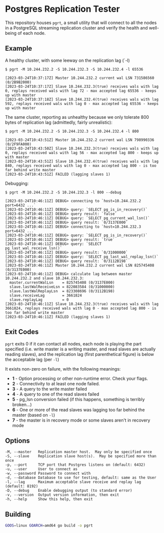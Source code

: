 Postgres Replication Tester
===========================

This repository houses `pgrt`, a small utility that will connect
to all the nodes in a PostgreSQL streaming replication cluster
and verify the health and well-being of each node.

Example
-------

A healthy cluster, with some leeway on the replication lag (`-l)

```
$ pgrt -M 10.244.232.2 -S 10.244.232.3 -S 10.244.232.4 -l 65536

[2023-03-24T10:37:17Z] Master 10.244.232.2 current wal LSN 731586560 (0/2B9B2000)
[2023-03-24T10:37:17Z] Slave 10.244.232.3(true) receives wals with lag 0, replays received wals with lag 72 - max accepted lag 65536 - keeps up with master
[2023-03-24T10:37:18Z] Slave 10.244.232.4(true) receives wals with lag 592, replays received wals with lag 0 - max accepted lag 65536 - keeps up with master
```

The same cluster, reporting as unhealthy because we only tolerate
800 bytes of replication lag (admittedly, fairly unrealistic):

```
$ pgrt -M 10.244.232.2 -S 10.244.232.3 -S 10.244.232.4 -l 800

[2023-03-24T10:43:51Z] Master 10.244.232.2 current wal LSN 798990336 (0/2F9FA000)
[2023-03-24T10:43:50Z] Slave 10.244.232.3(true) receives wals with lag 0, replays received wals with lag 56 - max accepted lag 800 - keeps up with master
[2023-03-24T10:43:51Z] Slave 10.244.232.4(true) receives wals with lag 840, replays received wals with lag 0 - max accepted lag 800 - is too far behind write master
[2023-03-24T10:43:51Z] FAILED (lagging slaves 1)

```

Debugging:
```
$ pgrt -M 10.244.232.2 -S 10.244.232.3 -l 800 --debug

[2023-03-24T10:46:11Z] DEBUG> connecting to `host=10.244.232.2 port=6432 ...`
[2023-03-24T10:46:11Z] DEBUG> query: `SELECT pg_is_in_recovery()`
[2023-03-24T10:46:11Z] DEBUG> query result: `false`
[2023-03-24T10:46:11Z] DEBUG> query: `SELECT pg_current_wal_lsn()`
[2023-03-24T10:46:11Z] DEBUG> query result: `0/3137E000`
[2023-03-24T10:46:11Z] DEBUG> connecting to `host=10.244.232.3 port=6432 ...`
[2023-03-24T10:46:11Z] DEBUG> query: `SELECT pg_is_in_recovery()`
[2023-03-24T10:46:11Z] DEBUG> query result: `true`
[2023-03-24T10:46:11Z] DEBUG> query: `SELECT pg_last_wal_receive_lsn()`
[2023-03-24T10:46:11Z] DEBUG> query result: `0/31000000`
[2023-03-24T10:46:11Z] DEBUG> query: `SELECT pg_last_wal_replay_lsn()`
[2023-03-24T10:46:11Z] DEBUG> query result: `0/3112B198`
[2023-03-24T10:46:11Z] Master 10.244.232.2 current wal LSN 825745408 (0/3137E000)
[2023-03-24T10:46:11Z] DEBUG> calculate lag between master 10.244.232.2 and slave 10.244.232.3:
  master.currentWalLsn    = 825745408 (0/3137E000)
  slave.lastWalReceiveLsn = 822083584 (0/31000000)
  slave.lastWalReplayLsn  = 823308696 (0/3112B198)
  slave.receiveLag        = 3661824
  slave.replayLag         = 0
[2023-03-24T10:46:11Z] Slave 10.244.232.3(true) receives wals with lag 3661824, replays received wals with lag 0 - max accepted lag 800 - is too far behind write master
[2023-03-24T10:46:11Z] FAILED (lagging slaves 1)
```


Exit Codes
----------

`pgrt` exits 0 if it can contact all nodes, each node is playing
the part specified (i.e. write master is a writing master, and read
slaves are actually reading slaves), and the replication lag (first
parenthetical figure) is below the acceptable lag (per `-l`)

It exists non-zero on failure, with the following meanings:

- **1** - Option processing or other non-runtime error. Check your flags.
- **2** - Connectivity to at least one node failed.
- **3** - A query to the write master failed
- **4** - A query to one of the read slaves failed
- **5** - pg_lsn conversion failed (if this happens, something is terribly broken...)
- **6** - One or more of the read slaves was lagging too far behind the master (based on `-l`)
- **7** - the master is in recovery mode or some slaves aren't in recovery mode

Options
-------

```
-M, --master   Replication master host.  May only be specified once
-S, --slave    Replication slave host(s).  May be specified more than once
-p, --port     TCP port that Postgres listens on (default: 6432)
-u, --user     User to connect as
-w, --password Password to connect with
-d, --database Database to use for testing, default: same as the User
-l, --lag      Maximum acceptable slave receive and replay lag (default: 8192)
-D, --debug    Enable debugging output (to standard error)
-v, --version  Output version information, then exit
-h, --help     Show this help, then exit
```

Building
--------

```bash
GOOS=linux GOARCH=amd64 go build -o pgrt
```
